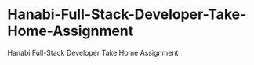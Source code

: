# Hanabi-Full-Stack-Developer-Take-Home-Assignment
Hanabi Full-Stack Developer Take Home Assignment
